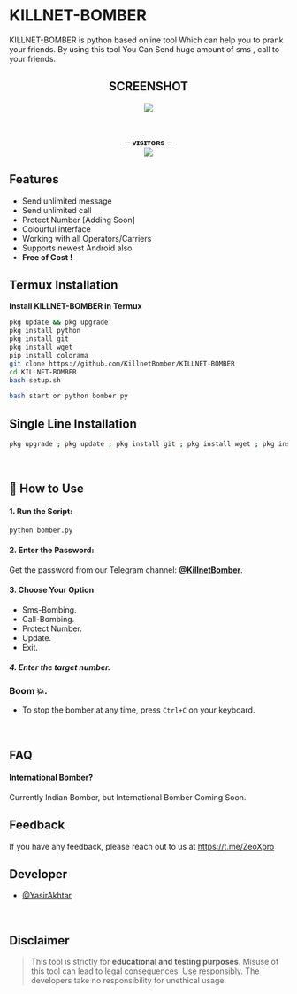
# KILLNET-BOMBER

KILLNET-BOMBER is python based online tool Which can help you to prank your friends. By using this tool You Can Send huge amount of sms , call to your friends.


<h2 align="center"> SCREENSHOT </h2>
<p align="center"><img align="center" src="https://i.ibb.co/cbTD55r/KILLNET-BOMBER-V3.png"></p><br>


<p align="center">
<b>─ ᴠɪsɪᴛᴏʀs ─</b><br>
<img align="middle" src="https://profile-counter.glitch.me/YasirAkhtar/count.svg" /></p>



## Features

- Send unlimited message
- Send unlimited call
- Protect Number [Adding Soon]
- Colourful interface
- Working with all Operators/Carriers
- Supports newest Android also
- **Free of Cost !**



##  Termux Installation

**Install KILLNET-BOMBER in Termux**

```bash
pkg update && pkg upgrade
pkg install python
pkg install git
pkg install wget
pip install colorama
git clone https://github.com/KillnetBomber/KILLNET-BOMBER
cd KILLNET-BOMBER
bash setup.sh

bash start or python bomber.py
```
##  Single Line Installation

```bash
pkg upgrade ; pkg update ; pkg install git ; pkg install wget ; pkg install python ; pkg install python-pip ; pkg install colorama ; git clone https://GitHub.com/KillnetBomber/KILLNET-BOMBER ; cd KILLNET-BOMBER ; bash setup.sh ; python bomber.py
```
<br/>

## 🚀 How to Use

#### 1. Run the Script:
```bash
python bomber.py
```

#### 2. Enter the Password:

Get the password from our Telegram channel: **[@KillnetBomber](https://t.me/KillnetBomber)**.


#### 3. Choose Your Option

- Sms-Bombing.
- Call-Bombing.
- Protect Number.
- Update.
- Exit.


##### 4. Enter the target number.
### Boom 💥.

- To stop the bomber at any time, press `Ctrl+C` on your keyboard.


<br/>
    
## FAQ

#### International Bomber?

Currently Indian Bomber, but International Bomber Coming Soon.



## Feedback

If you have any feedback, please reach out to us at https://t.me/ZeoXpro
<br />

## Developer

- [@YasirAkhtar](https://www.github.com/YasirAkhtar)

<br/>

## Disclaimer 

> This tool is strictly for <b>educational and testing purposes</b>. Misuse of this tool can lead to legal consequences. Use responsibly. The developers take no responsibility for unethical usage.